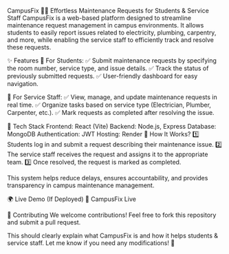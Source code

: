 CampusFix 🏫🔧
Effortless Maintenance Requests for Students & Service Staff
CampusFix is a web-based platform designed to streamline maintenance request management in campus environments. It allows students to easily report issues related to electricity, plumbing, carpentry, and more, while enabling the service staff to efficiently track and resolve these requests.

✨ Features
🏫 For Students:
✅ Submit maintenance requests by specifying the room number, service type, and issue details.
✅ Track the status of previously submitted requests.
✅ User-friendly dashboard for easy navigation.

🔧 For Service Staff:
✅ View, manage, and update maintenance requests in real time.
✅ Organize tasks based on service type (Electrician, Plumber, Carpenter, etc.).
✅ Mark requests as completed after resolving the issue.

🚀 Tech Stack
Frontend: React (Vite)
Backend: Node.js, Express
Database: MongoDB
Authentication: JWT
Hosting: Render
📌 How It Works?
1️⃣ Students log in and submit a request describing their maintenance issue.
2️⃣ The service staff receives the request and assigns it to the appropriate team.
3️⃣ Once resolved, the request is marked as completed.

This system helps reduce delays, ensures accountability, and provides transparency in campus maintenance management.

🌍 Live Demo (If Deployed)
🔗 CampusFix Live

📩 Contributing
We welcome contributions! Feel free to fork this repository and submit a pull request.

This should clearly explain what CampusFix is and how it helps students & service staff. Let me know if you need any modifications! 🚀
